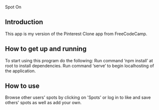 Spot On


Introduction
------------------
This app is my version of the Pinterest Clone app from FreeCodeCamp. 
 
How to get up and running
-----------------
To start using this program do the following:
Run command ‘npm install’ at root to install dependencies.
Run command ‘serve’ to begin localhosting of the application.
 
How to use
----------------
Browse other users' spots by clicking on 'Spots' or log in to like and save others' spots as well as add your own. 